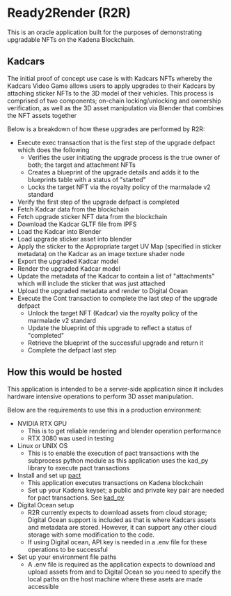 # Ready2Render (R2R)

This is an oracle application built for the purposes of demonstrating upgradable NFTs on the Kadena Blockchain. 

## Kadcars
The initial proof of concept use case is with Kadcars NFTs whereby the Kadcars Video Game allows users to apply upgrades to their Kadcars by attaching sticker NFTs to the 3D model of their vehicles.
This process is comprised of two components; on-chain locking/unlocking and ownership verification, as well as the 3D asset manipulation via Blender that combines the NFT assets together

Below is a breakdown of how these upgrades are performed by R2R:
* Execute exec transaction that is the first step of the upgrade defpact which does the following
  * Verifies the user initiating the upgrade process is the true owner of both; the target and attachment NFTs
  * Creates a blueprint of the upgrade details and adds it to the blueprints table with a status of "started"
  * Locks the target NFT via the royalty policy of the marmalade v2 standard
* Verify the first step of the upgrade defpact is completed
* Fetch Kadcar data from the blockchain
* Fetch upgrade sticker NFT data from the blockchain
* Download the Kadcar GLTF file from IPFS
* Load the Kadcar into Blender
* Load upgrade sticker asset into blender
* Apply the sticker to the Appropriate target UV Map (specified in sticker metadata) on the Kadcar as an image texture shader node
* Export the upgraded Kadcar model
* Render the upgraded Kadcar model
* Update the metadata of the Kadcar to contain a list of "attachments" which will include the sticker that was just attached
* Upload the upgraded metadata and render to Digital Ocean
* Execute the Cont transaction to complete the last step of the upgrade defpact
  * Unlock the target NFT (Kadcar) via the royalty policy of the marmalade v2 standard
  * Update the blueprint of this upgrade to reflect a status of "completed"
  * Retrieve the blueprint of the successful upgrade and return it
  * Complete the defpact last step

## How this would be hosted
This application is intended to be a server-side application since it includes hardware intensive operations to perform 3D asset manipulation.

Below are the requirements to use this in a production environment:
* NVIDIA RTX GPU
  * This is to get reliable rendering and blender operation performance
  * RTX 3080 was used in testing
* Linux or UNIX OS
  * This is to enable the execution of pact transactions with the subprocess python module as this application uses the kad_py library to execute pact transactions
* Install and set up [pact](https://github.com/kadena-io/pact)
  * This application executes transactions on Kadena blockchain
  * Set up your Kadena keyset; a public and private key pair are needed for pact transactions. See [kad_py](https://github.com/isokoxyz/kad_py)
* Digital Ocean setup
  * R2R currently expects to download assets from cloud storage; Digital Ocean support is included as that is where Kadcars assets and metadata are stored. However, it can support any other cloud storage with some modification to the code.
  * If using Digital ocean, API key is needed in a .env file for these operations to be successful
* Set up your environment file paths
  * A .env file is required as the application expects to download and upload assets from and to Digital Ocean so you need to specify the local paths on the host machine where these asets are made accessible
